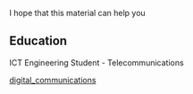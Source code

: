 I hope that this material can help you

## Education
ICT Engineering Student - Telecommunications

[digital_communications](https://github.com/alelucadtb/alelucadtb.github.io/tree/0d6006cba48498a416ce7faaae548309f81c29b1/digital_communications)
